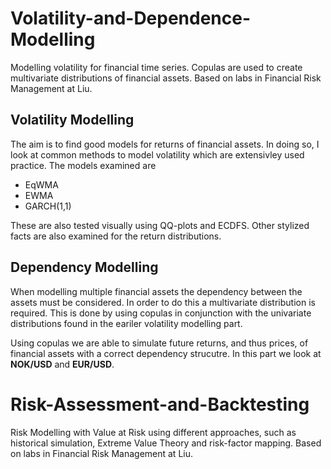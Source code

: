 # Volatility-and-Dependence-Modelling
Modelling volatility for financial time series. Copulas are used to create multivariate distributions of financial assets. Based on labs in Financial Risk Management at Liu.

## Volatility Modelling

The aim is to find good models for returns of financial assets. In doing so, I look at common methods to model volatility which are extensivley used practice. The models examined are 

* EqWMA
* EWMA 
* GARCH(1,1) 

These are also tested visually using QQ-plots and ECDFS. Other stylized facts are also examined for the return distributions.

## Dependency Modelling
 
When modelling multiple financial assets the dependency between the assets must be considered. In order to do this a multivariate distribution is required. This is done by using copulas in conjunction with the univariate distributions found in the eariler volatility modelling part. 

Using copulas we are able to simulate future returns, and thus prices, of financial assets with a correct dependency strucutre. In this part we look at **NOK/USD** and **EUR/USD**.

# Risk-Assessment-and-Backtesting
Risk Modelling with Value at Risk using different approaches, such as historical simulation, Extreme Value Theory and risk-factor mapping. Based on labs in Financial Risk Management at Liu.

